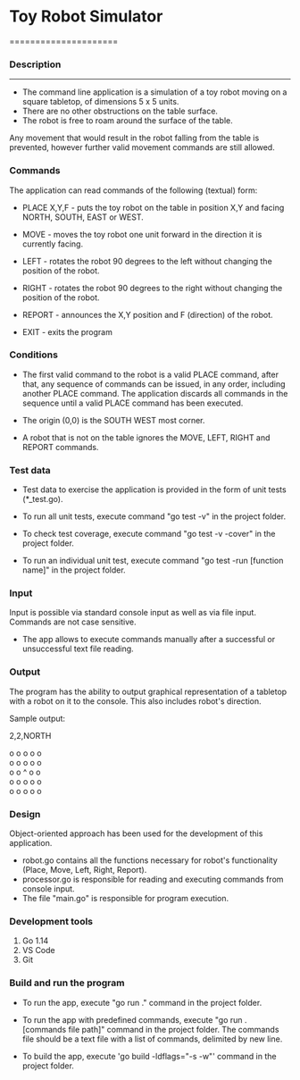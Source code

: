 # Toy Robot Simulator
=====================
### Description
---------------
- The command line application is a simulation of a toy robot moving on a square tabletop,
  of dimensions 5 x 5 units.
- There are no other obstructions on the table surface.
- The robot is free to roam around the surface of the table.

Any movement that would result in the
robot falling from the table is prevented, however further valid
movement commands are still allowed.

### Commands
The application can read commands of the following (textual) form:

- PLACE X,Y,F - puts the toy robot on the table in position X,Y and facing NORTH,
  SOUTH, EAST or WEST.

- MOVE - moves the toy robot one unit forward in the direction it is
  currently facing.

- LEFT - rotates the robot 90 degrees to the left
  without changing the position of the robot.

- RIGHT - rotates the robot 90 degrees to the right
  without changing the position of the robot.

- REPORT - announces the X,Y position and F (direction) of the robot.

- EXIT - exits the program

### Conditions
- The first valid command to the robot is a valid PLACE command, after that, any
  sequence of commands can be issued, in any order, including another PLACE
  command. The application discards all commands in the sequence until
  a valid PLACE command has been executed.

- The origin (0,0) is the SOUTH WEST most corner.

- A robot that is not on the table ignores the MOVE, LEFT, RIGHT
  and REPORT commands.

### Test data
- Test data to exercise the application is provided in the form of unit tests (*_test.go).

- To run all unit tests, execute command "go test -v" in the project folder.
- To check test coverage, execute command "go test -v -cover" in the project folder.
- To run an individual unit test, execute command "go test -run [function name]" in the project folder.

### Input
Input is possible via standard console input as well as via file input.
Commands are not case sensitive.
- The app allows to execute commands manually after a successful or unsuccessful text file reading.

### Output
The program has the ability to output graphical representation of a tabletop
with a robot on it to the console. This also includes robot's direction.

Sample output:

2,2,NORTH

o  o  o  o  o<br/>
o  o  o  o  o<br/>
o  o  ^  o  o<br/>
o  o  o  o  o<br/>
o  o  o  o  o

### Design
Object-oriented approach has been used for the development of this application.

- robot.go contains all the functions necessary for robot's functionality
(Place, Move, Left, Right, Report).
- processor.go is responsible for reading and executing commands from console input.
- The file "main.go" is responsible for program execution.

### Development tools
   1) Go 1.14
   2) VS Code
   3) Git

### Build and run the program
- To run the app, execute "go run ." command in the project folder.

- To run the app with predefined commands, execute "go run . [commands file path]"
command in the project folder. The commands file should be a text file with a list of commands,
delimited by new line.

- To build the app, execute 'go build -ldflags="-s -w"' command in the project folder.
